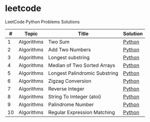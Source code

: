 # leetcode
LeetCode Python Problems Solutions

| #   | Topic | Title                         | Solution |
|-----|-------|-------------------------------|----------|
| 1   | Algorithms | Two Sum                       | [Python](./algorithms/0001_two_sum.py) | 
| 2   | Algorithms | Add Two Numbers               | [Python](./algorithms/0002_add_two_numbers.py) |
| 3   | Algorithms | Longest substring             | [Python](./algorithms/0003_longest_substring_without_repeating_characters.py) |
| 4   | Algorithms | Median of Two Sorted Arrays   | [Python](./algorithms/0004_median_of_two_sorted_arrays.py) |
| 5   | Algorithms | Longest Palindromic Substring | [Python](./algorithms/0005_longest_palindromic_substring.py) |
| 6   | Algorithms | Zigzag Conversion             | [Python](./algorithms/0006_zigzag_conversion.py) |
| 7   | Algorithms | Reverse Integer               | [Python](./algorithms/0007_reverse_integer.py) |
| 8   | Algorithms | String To Imteger (atoi)      | [Python](./algorithms/0008_string_to_integer_atoi.py) |
| 9   | Algorithms | Palindrome Number             | [Python](./algorithms/0009_palindrome_number.py) |
| 10  | Algorithms | Regular Expression Matching   | [Python](./algorithms/0010_regular_expression_matching.py) |